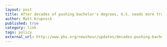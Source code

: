 ```yaml
---
layout: post
title: After decades of pushing bachelor's degrees, U.S. needs more tradespeople
author: Matt Krupnick
published: true
category: link
tags: policy
external_url: http://www.pbs.org/newshour/updates/decades-pushing-bachelors-degrees-u-s-needs-tradespeople/
---
```


